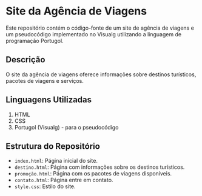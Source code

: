 # Site da Agência de Viagens

Este repositório contém o código-fonte de um site de agência de viagens e um pseudocódigo implementado no Visualg utilizando a linguagem de programação Portugol.

## Descrição

O site da agência de viagens oferece informações sobre destinos turísticos, pacotes de viagens e serviços.

## Linguagens Utilizadas

1. HTML
2. CSS
3. Portugol (Visualg) - para o pseudocódigo

## Estrutura do Repositório

- `index.html`: Página inicial do site.
- `destino.html`: Página com informações sobre os destinos turísticos.
- `promoção.html`: Página com os pacotes de viagens disponíveis.
- `contato.html`: Página entre em contato.
- `style.css`: Estilo do site.
